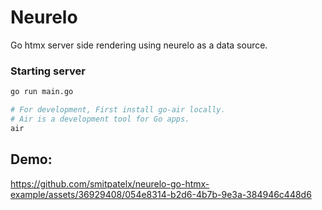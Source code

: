 # Neurelo

Go htmx server side rendering using neurelo as a data source.

### Starting server
```bash
go run main.go

# For development, First install go-air locally.
# Air is a development tool for Go apps.
air
```

## Demo:
https://github.com/smitpatelx/neurelo-go-htmx-example/assets/36929408/054e8314-b2d6-4b7b-9e3a-384946c448d6
